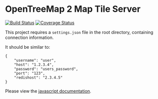 # OpenTreeMap 2 Map Tile Server
[![Build Status](https://travis-ci.org/OpenTreeMap/otm-tiler.svg?branch=master)](https://travis-ci.org/OpenTreeMap/otm-tiler) [![Coverage Status](https://coveralls.io/repos/OpenTreeMap/otm-tiler/badge.png?branch=master)](https://coveralls.io/r/OpenTreeMap/otm-tiler?branch=master)

This project requires a `settings.json` file in the root directory, containing connection information.

It should be similar to:
```
{
    "username": "user",
    "host": "1.2.3.4",
    "password": "users_password",
    "port": "123",
    "redishost": "2.3.4.5"
}
```

Please view the [javascript documentation](https://rawgithub.com/OpenTreeMap/OTM2-tiler/master/docs/filterObjectToWhere.html).
